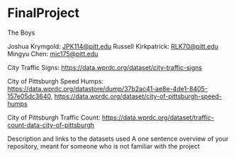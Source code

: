# FinalProject

The Boys

Joshua Krymgold: JPK114@pitt.edu
Russell Kirkpatrick: RLK70@pitt.edu
Mingyu Chen: mic175@pitt.edu

City Traffic Signs: https://data.wprdc.org/dataset/city-traffic-signs

City of Pittsburgh Speed Humps: https://data.wprdc.org/datastore/dump/37b2ac41-ae8e-4de1-8405-157e05dc3640, https://data.wprdc.org/dataset/city-of-pittsburgh-speed-humps

City of Pittsburgh Traffic Count: https://data.wprdc.org/dataset/traffic-count-data-city-of-pittsburgh

Description and links to the datasets used
A one sentence overview of your repository, meant for someone who is not familiar with the project
